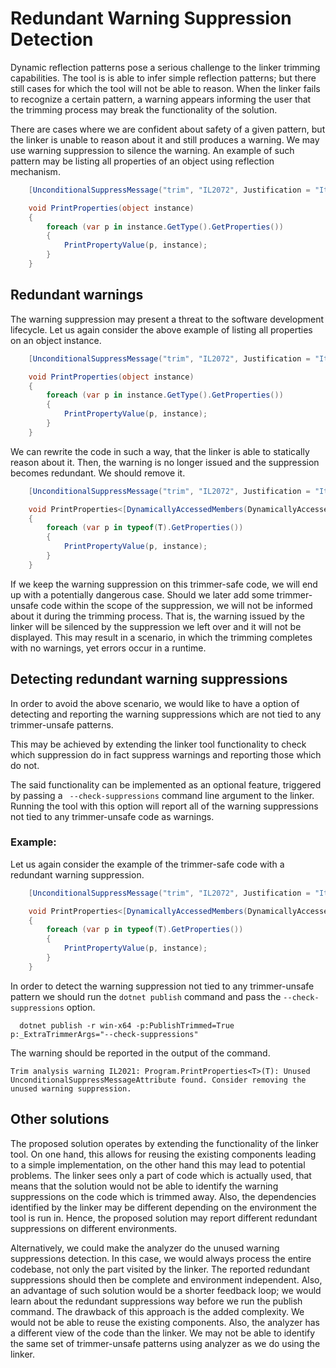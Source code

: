 # Redundant Warning Suppression Detection

Dynamic reflection patterns pose a serious challenge to the linker trimming capabilities. The tool is is able to infer simple reflection patterns; but there still cases for which the tool will not be able to reason. When the linker fails to recognize a certain pattern, a warning appears informing the user that the trimming process may break the functionality of the solution.

There are cases where we are confident about safety of a given pattern, but the linker is unable to reason about it and still produces a warning. We may use warning suppression to silence the warning. An example of such pattern may be listing all properties of an object using reflection mechanism.
```csharp
    [UnconditionalSuppressMessage("trim", "IL2072", Justification = "It's OK to print only the properties which were actually used.")]

    void PrintProperties(object instance)
    {
        foreach (var p in instance.GetType().GetProperties())
        {
            PrintPropertyValue(p, instance);
        }
    }

```

## Redundant warnings
The warning suppression may present a threat to the software development lifecycle. Let us again consider the above example of listing all properties on an object instance. 

```csharp
    [UnconditionalSuppressMessage("trim", "IL2072", Justification = "It's OK to print only the properties which were actually used.")]

    void PrintProperties(object instance)
    {
        foreach (var p in instance.GetType().GetProperties())
        {
            PrintPropertyValue(p, instance);
        }
    }

```

We can rewrite the code in such a way, that the linker is able to statically reason about it. Then, the warning is no longer issued and the suppression becomes redundant. We should remove it.

```csharp
    [UnconditionalSuppressMessage("trim", "IL2072", Justification = "It's OK to print only the properties which were actually used.")]

    void PrintProperties<[DynamicallyAccessedMembers(DynamicallyAccessedMemberTypes.PublicProperties)] T>(T instance)
    {
        foreach (var p in typeof(T).GetProperties())
        {
            PrintPropertyValue(p, instance);
        }
    }

```

If we keep the warning suppression on this trimmer-safe code, we will end up with a potentially dangerous case. Should we later add some trimmer-unsafe code within the scope of the suppression, we will not be informed about it during the trimming process. That is, the warning issued by the linker will be silenced by the suppression we left over and it will not be displayed. This may result in a scenario, in which the trimming completes with no warnings, yet errors occur in a runtime. 


## Detecting redundant warning suppressions

In order to avoid the above scenario, we would like to have a option of detecting and reporting the warning suppressions which are not tied to any trimmer-unsafe patterns.

This may be achieved by extending the linker tool functionality to check which suppression do in fact suppress warnings and reporting those which do not.

The said functionality can be implemented as an optional feature, triggered by passing a `
--check-suppressions` command line argument to the linker. Running the tool with this option will report all of the warning suppressions not tied to any trimmer-unsafe code as warnings.

### Example:
Let us again consider the example of the trimmer-safe code with a redundant warning suppression. 

```csharp
    [UnconditionalSuppressMessage("trim", "IL2072", Justification = "It's OK to print only the properties which were actually used.")]

    void PrintProperties<[DynamicallyAccessedMembers(DynamicallyAccessedMemberTypes.PublicProperties)] T>(T instance)
    {
        foreach (var p in typeof(T).GetProperties())
        {
            PrintPropertyValue(p, instance);
        }
    }

```

In order to detect the warning suppression not tied to any trimmer-unsafe pattern we should run the `dotnet publish` command and pass the `--check-suppressions` option.
```shell
  dotnet publish -r win-x64 -p:PublishTrimmed=True p:_ExtraTrimmerArgs="--check-suppressions"
```

The warning should be reported in the output of the command.

```
Trim analysis warning IL2021: Program.PrintProperties<T>(T): Unused UnconditionalSuppressMessageAttribute found. Consider removing the unused warning suppression.
```

## Other solutions

The proposed solution operates by extending the functionality of the linker tool. On one hand, this allows for reusing the existing components leading to a simple implementation, on the other hand this may lead to potential problems. The linker sees only a part of code which is actually used, that means that the solution would not be able to identify the warning suppressions on the code which is trimmed away. Also, the dependencies identified by the linker may be different depending on the environment the tool is run in. Hence, the proposed solution may report different redundant suppressions on different environments.

Alternatively, we could make the analyzer do the unused warning suppressions detection. In this case, we would always process the entire codebase, not only the part visited by the linker. The reported redundant suppressions should then be complete and environment independent. Also, an advantage of such solution would be a shorter feedback loop; we would learn about the redundant suppressions way before we run the publish command. The drawback of this approach is the added complexity. We would not be able to reuse the existing components. Also, the analyzer has a different view of the code than the linker. We may not be able to identify the same set of trimmer-unsafe patterns using analyzer as we do using the linker.